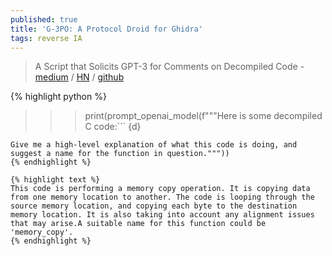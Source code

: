 ```yaml
---
published: true
title: 'G-3PO: A Protocol Droid for Ghidra'
tags: reverse IA
---
```

> A Script that Solicits GPT-3 for Comments on Decompiled Code - [medium](https://medium.com/tenable-techblog/g-3po-a-protocol-droid-for-ghidra-4b46fa72f1ff) / [HN](https://news.ycombinator.com/item?id=34250872) / [github](https://github.com/tenable/ghidra_tools/tree/main/g3po) 


{% highlight python %}
>>> print(prompt_openai_model(f"""Here is some decompiled C code:```
{d}
```
Give me a high-level explanation of what this code is doing, and suggest a name for the function in question."""))
{% endhighlight %}

{% highlight text %}
This code is performing a memory copy operation. It is copying data from one memory location to another. The code is looping through the source memory location, and copying each byte to the destination memory location. It is also taking into account any alignment issues that may arise.A suitable name for this function could be 'memory_copy'.
{% endhighlight %}